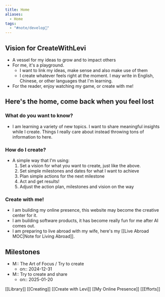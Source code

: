 ```yaml
---
title: Home
aliases:
  - Home
tags:
  - "#note/develop🍃"
---
```

## Vision for CreateWithLevi
- A vessel for my ideas to grow and to impact others
- For me, it's a playground. 
	- I want to link my ideas, make sense and also make use of them
	- I create whatever feels right at the moment. I may write in English, Chinese, or other languages that I'm learning.
- For the reader, enjoy watching my game, or create with me!

## Here's the home, come back when you feel lost
### What do you want to know?
- I am learning a variety of new topics. I want to share meaningful insights while I create. Things I really care about instead throwing tons of information to here.
### How do I create?
- A simple way that I'm using: 
	1. Set a vision for what you want to create, just like the above. 
	2. Set simple milestones and dates for what I want to achieve
	3. Plan simple actions for the next milestone
	4. Act and get results!
	5. Adjust the action plan, milestones and vision on the way
### Create with me!
- I am building my online presence, this website may become the creative center for it.
- I am building software products, it has become really fun for me after AI comes out.
- I am preparing to live abroad with my wife, here's my [[Live Abroad MOC|Note for Living Abroad]].

## Milestones
- M:: The Art of Focus / Try to create
	- on:: 2024-12-31
- M:: Try to create and share
	- on:: 2025-01-20

[[Library]]
[[Creating]]
[[Create with Levi]]
[[My Online Presence]]
[[Efforts]]